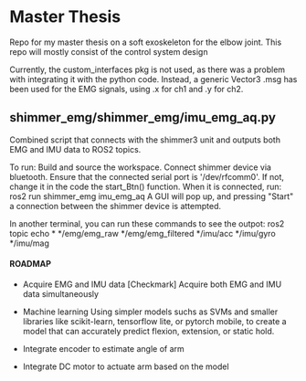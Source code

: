 # Master Thesis
Repo for my master thesis on a soft exoskeleton for the elbow joint. This repo will mostly consist of the control system design

Currently, the custom_interfaces pkg is not used, as there was a problem with integrating it with the python code. Instead, a generic Vector3 .msg has been used for the EMG signals, using .x for ch1 and .y for ch2.

## shimmer_emg/shimmer_emg/imu_emg_aq.py
Combined script that connects with the shimmer3 unit and outputs both EMG and IMU data to ROS2 topics.

To run:
Build and source the workspace.
Connect shimmer device via bluetooth. Ensure that the connected serial port is '/dev/rfcomm0'. If not, change it in the code the start_Btn() function.
When it is connected, run: ros2 run shimmer_emg imu_emg_aq
A GUI will pop up, and pressing "Start" a connection between the shimmer device is attempted.

In another terminal, you can run these commands to see the outpot:
ros2 topic echo *
*/emg/emg_raw
*/emg/emg_filtered
*/imu/acc
*/imu/gyro
*/imu/mag



#### ROADMAP

* Acquire EMG and IMU data [Checkmark]
Acquire both EMG and IMU data simultaneously

* Machine learning
Using simpler models suchs as SVMs and smaller libraries like scikit-learn, tensorflow lite, or pytorch mobile, to create a model that can accurately predict flexion, extension, or static hold.

* Integrate encoder to estimate angle of arm

* Integrate DC motor to actuate arm based on the model